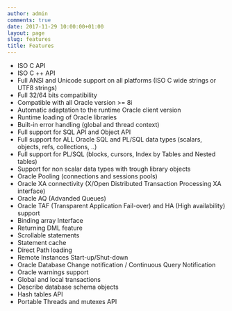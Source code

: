 ```yaml
---
author: admin
comments: true
date: 2017-11-29 10:00:00+01:00
layout: page
slug: features
title: Features
---
```

    
+ ISO C API
+ ISO C ++ API   
+ Full ANSI and Unicode support on all platforms (ISO C wide strings or UTF8 strings)
+ Full 32/64 bits compatibility
+ Compatible with all Oracle version >= 8i    
+ Automatic adaptation to the runtime Oracle client version
+ Runtime loading of Oracle libraries
+ Built-in error handling (global and thread context)
+ Full support for SQL API and Object API
+ Full support for ALL Oracle SQL and PL/SQL data types (scalars, objects, refs, collections, ..)
+ Full support for PL/SQL (blocks, cursors, Index by Tables and Nested tables)
+ Support for non scalar data types with trough library objects    
+ Oracle Pooling (connections and sessions pools)
+ Oracle XA connectivity (X/Open Distributed Transaction Processing XA interface)
+ Oracle AQ (Advanded Queues)    
+ Oracle TAF (Transparent Application Fail-over) and HA (High availability) support 
+ Binding array Interface
+ Returning DML feature
+ Scrollable statements
+ Statement cache
+ Direct Path loading
+ Remote Instances Start-up/Shut-down
+ Oracle Database Change notification / Continuous Query Notification
+ Oracle warnings support
+ Global and local transactions 
+ Describe database schema objects
+ Hash tables API
+ Portable Threads and mutexes API
